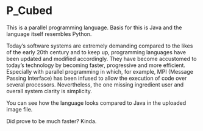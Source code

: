 # P_Cubed
This is a parallel programming language. Basis for this is Java and the language itself resembles Python.

Today’s software systems are extremely demanding compared to the likes of the
early 20th century and to keep up, programming languages have been updated and
modified accordingly. They have become accustomed to today’s technology by becoming
faster, progressive and more efficient. Especially with parallel programming in which, for
example, MPI (Message Passing Interface) has been infused to allow the execution of
code over several processors. Nevertheless, the one missing ingredient user and overall
system clarity is simplicity.

You can see how the language looks compared to Java in the uploaded image file.

Did prove to be much faster? Kinda.


